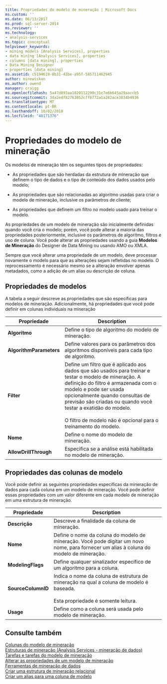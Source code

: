 ```yaml
---
title: Propriedades do modelo de mineração | Microsoft Docs
ms.custom: ''
ms.date: 06/13/2017
ms.prod: sql-server-2014
ms.reviewer: ''
ms.technology:
- analysis-services
ms.topic: conceptual
helpviewer_keywords:
- mining models [Analysis Services], properties
- data mining [Analysis Services], properties
- columns [data mining], properties
- Data Mining Designer
- properties [data mining]
ms.assetid: c5194619-8b31-42be-a95f-585711462945
author: minewiskan
ms.author: owend
manager: craigg
ms.openlocfilehash: 5a47d893aa1020112290c31c7e6b645a29aaccb5
ms.sourcegitcommit: 3da2edf82763852cff6772a1a282ace3034b4936
ms.translationtype: MT
ms.contentlocale: pt-BR
ms.lasthandoff: 10/02/2018
ms.locfileid: "48171376"
---
```

# <a name="mining-model-properties"></a>Propriedades do modelo de mineração
  Os modelos de mineração têm os seguintes tipos de propriedades:  
  
-   As propriedades que são herdadas da estrutura de mineração que definem o tipo de dados e o tipo de conteúdo dos dados usados pelo modelo;  
  
-   As propriedades que são relacionadas ao algoritmo usadas para criar o modelo de mineração, inclusive os parâmetros de cliente;  
  
-   As propriedades que definem um filtro no modelo usado para treinar o modelo.  
  
 As propriedades de um modelo de mineração são inicialmente definidas quando você cria o modelo; porém, você pode alterar a maioria das propriedades posteriormente, inclusive os parâmetros de algoritmo, filtros e uso de coluna. Você pode alterar as propriedades usando a guia **Modelos de Mineração** do Designer de Data Mining ou usando AMO ou XMLA.  
  
 Sempre que você alterar uma propriedade de um modelo, deve processar novamente o modelo para que as alterações sejam refletidas no modelo. O reprocessamento é necessário mesmo se a alteração envolver apenas metadados, como a adição de um alias ou descrição de coluna.  
  
## <a name="properties-of-models"></a>Propriedades de modelos  
 A tabela a seguir descreve as propriedades que são específicas para modelos de mineração. Adicionalmente, há propriedades que você pode definir em colunas individuais na mineração  
  
|Propriedade|Description|  
|--------------|-----------------|  
|**Algoritmo**|Define o tipo de algoritmo do modelo de mineração.|  
|**AlgorithmParameters**|Define valores para os parâmetros dos algoritmos disponíveis para cada tipo de algoritmo.|  
|**Filter**|Define um filtro que é aplicado aos dados que são usados para treinar e testar o modelo de mineração. A definição do filtro é armazenada com o modelo e pode ser usada opcionalmente quando consultas de previsão são criadas ou quando você testar a exatidão do modelo.<br /><br /> O filtro de modelo não é opcional para o treinamento do modelo.|  
|**Nome**|Define o nome do modelo de mineração.|  
|**AllowDrillThrough**|Especifica se a análise está habilitada no modelo de mineração.|  
  
## <a name="properties-of-model-columns"></a>Propriedades das colunas de modelo  
 Você pode definir as seguintes propriedades específicas da mineração de dados para cada coluna em um modelo de mineração. Você pode definir essas propriedades com um valor diferente em cada modelo de mineração em uma estrutura de mineração.  
  
|Propriedade|Description|  
|--------------|-----------------|  
|**Descrição**|Descreve a finalidade da coluna de mineração.|  
|**Nome**|Define o nome da coluna do modelo de mineração. Você pode digitar um novo nome, para fornecer um alias à coluna do modelo de mineração.|  
|**ModelingFlags**|Define qualquer sinalizador específico de um algoritmo para a coluna.|  
|**SourceColumnID**|Indica o nome da coluna de estrutura de mineração na qual a coluna de modelo é baseada.<br /><br /> Esta propriedade é somente leitura.|  
|**Usage**|Define como a coluna será usada pelo modelo de mineração.|  
  
## <a name="see-also"></a>Consulte também  
 [Colunas do modelo de mineração](mining-model-columns.md)   
 [Estruturas de mineração &#40;Analysis Services - mineração de dados&#41;](mining-structures-analysis-services-data-mining.md)   
 [Tarefas e tarefas do modelo de mineração](mining-model-tasks-and-how-tos.md)   
 [Alterar as propriedades de um modelo de mineração](change-the-properties-of-a-mining-model.md)   
 [Ferramentas de mineração de dados](data-mining-tools.md)   
 [Criar uma estrutura de mineração relacional](create-a-relational-mining-structure.md)   
 [Criar um alias para uma coluna de modelo](create-an-alias-for-a-model-column.md)  
  
  
